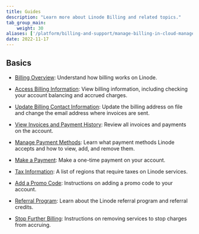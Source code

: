 ```yaml
---
title: Guides
description: "Learn more about Linode Billing and related topics."
tab_group_main:
    weight: 30
aliases: ['/platform/billing-and-support/manage-billing-in-cloud-manager/','/guides/manage-billing-in-cloud-manager/']
date: 2022-11-17
---
```


## Basics

- [Billing Overview](/docs/products/platform/billing/): Understand how billing works on Linode.

- [Access Billing Information](/docs/products/platform/billing/guides/access-billing/): View billing information, including checking your account balancing and accrued charges.

- [Update Billing Contact Information](/docs/products/platform/billing/guides/update-billing-contact-info/): Update the billing address on file and change the email address where invoices are sent.

- [View Invoices and Payment History](/docs/products/platform/billing/guides/view-history/): Review all invoices and payments on the account.

- [Manage Payment Methods](/docs/products/platform/billing/guides/payment-methods/): Learn what payment methods Linode accepts and how to view, add, and remove them.

- [Make a Payment](/docs/products/platform/billing/guides/make-a-payment/): Make a one-time payment on your account.

- [Tax Information](/docs/products/platform/billing/guides/tax-information/): A list of regions that require taxes on Linode services.

- [Add a Promo Code](/docs/products/platform/billing/guides/promo-code/): Instructions on adding a promo code to your account.

- [Referral Program](/docs/products/platform/billing/guides/referral-program/): Learn about the Linode referral program and referral credits.

- [Stop Further Billing](/docs/products/platform/billing/guides/stop-billing/): Instructions on removing services to stop charges from accruing.